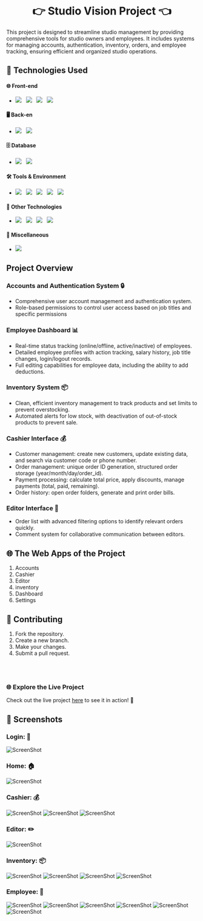 <h1 align="center">👉 Studio Vision Project 👈</h1>
This project is designed to streamline studio management by providing comprehensive tools for studio owners and employees. It includes systems for managing accounts, authentication, inventory, orders, and employee tracking, ensuring efficient and organized studio operations.


## 🚀 Technologies Used

#### 🌐 Front-end
- <img src="https://img.shields.io/badge/Language-HTML-%23e34f26"> &nbsp; <img src="https://img.shields.io/badge/Language-CSS-%23002561">  &nbsp; <img src="https://img.shields.io/badge/Language-JavaScript-yellow">  &nbsp; <img src="https://img.shields.io/badge/Framework-Bootstrap-%23563d7c">

#### 🖥️ Back-en
- <img src="https://img.shields.io/badge/Language-Python-%234584b6">  &nbsp; <img src="https://img.shields.io/badge/Framework-Django-%23092e20">

#### 🗄️ Database
- <img src="https://img.shields.io/badge/Database-MySQL-%2300758f">  &nbsp; <img src="https://img.shields.io/badge/Database-PostgreSQL-%23336791">

#### 🛠️ Tools & Environment
- <img src="https://img.shields.io/badge/Tools-Git-%23c9510c">  &nbsp; <img src="https://img.shields.io/badge/Tools-VS%20Code-%2314acf2">  &nbsp; <img src="https://img.shields.io/badge/OS-Arch%20Linux-blue">  &nbsp; <img src="https://img.shields.io/badge/OS-Windows-blueviolet">  &nbsp; <img src="https://img.shields.io/badge/Containerization-Docker-blue">

#### 🔧 Other Technologies
- <img src="https://img.shields.io/badge/Tailwind%20CSS-blue">  &nbsp; <img src="https://img.shields.io/badge/HTMX-%23e34f26">  &nbsp; <img src="https://img.shields.io/badge/Hyperscript-orange">  &nbsp; <img src="https://img.shields.io/badge/Alpine.js-green">

#### 🤖 Miscellaneous
- <img src="https://img.shields.io/badge/ChatGPT-blue">

## Project Overview

### Accounts and Authentication System 🔒
- Comprehensive user account management and authentication system.
- Role-based permissions to control user access based on job titles and specific permissions

### Employee Dashboard 📊
- Real-time status tracking (online/offline, active/inactive) of employees.
- Detailed employee profiles with action tracking, salary history, job title changes, login/logout records.
- Full editing capabilities for employee data, including the ability to add deductions.

### Inventory System 📦
- Clean, efficient inventory management to track products and set limits to prevent overstocking.
- Automated alerts for low stock, with deactivation of out-of-stock products to prevent sale.
  
### Cashier Interface 💰
- Customer management: create new customers, update existing data, and search via customer code or phone number.
- Order management: unique order ID generation, structured order storage (year/month/day/order_id).
- Payment processing: calculate total price, apply discounts, manage payments (total, paid, remaining).
- Order history: open order folders, generate and print order bills.

### Editor Interface 📝
- Order list with advanced filtering options to identify relevant orders quickly.
- Comment system for collaborative communication between editors.

## 🌐 The Web Apps of the Project
1. Accounts
2. Cashier
3. Editor
4. inventory
5. Dashboard
6. Settings

## 🤝 Contributing 
1. Fork the repository.
2. Create a new branch.
3. Make your changes.
4. Submit a pull request.

<br><br>

### 🌐 Explore the Live Project
Check out the live project [here](http://51.20.117.160:8000/) to see it in action! 🚀

## 📸 Screenshots

### Login: 🔑
![ScreenShot](./images/29-jun/login.png)

### Home: 🏠
![ScreenShot](./images/29-jun/home.png)

### Cashier: 💰
![ScreenShot](./images/29-jun/cashier.png)
![ScreenShot](./images/29-jun/cashier_1.png)
![ScreenShot](./images/29-jun/cashier_2.png)

### Editor: ✏️
![ScreenShot](./images/29-jun/editor.png)

### Inventory: 📦
![ScreenShot](./images/29-jun/inventory_1.png)
![ScreenShot](./images/29-jun/inventory_2.png)
![ScreenShot](./images/29-jun/inventory_3.png)
![ScreenShot](./images/29-jun/inventory_dashboard.png)

### Employee: 👤
![ScreenShot](./images/29-jun/employee.png)
![ScreenShot](./images/29-jun/employee_details_1.png)
![ScreenShot](./images/29-jun/employee_details_2.png)
![ScreenShot](./images/29-jun/employee_details_3.png)
![ScreenShot](./images/29-jun/employee_details_4.png)
![ScreenShot](./images/29-jun/employee_details_5.png)
